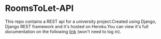 # RoomsToLet-API

This repo contains a  REST api for a university project.Created using Django, Django REST framework and it's hosted on Heroku.You can view it's full documentation on the following [link](https://rooms-to-let-api.herokuapp.com/swagger/) (won't need to log in).
